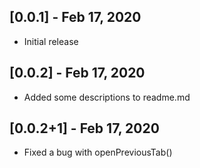 ## [0.0.1] - Feb 17, 2020

- Initial release

## [0.0.2] - Feb 17, 2020

- Added some descriptions to readme.md

## [0.0.2+1] - Feb 17, 2020

- Fixed a bug with openPreviousTab()
